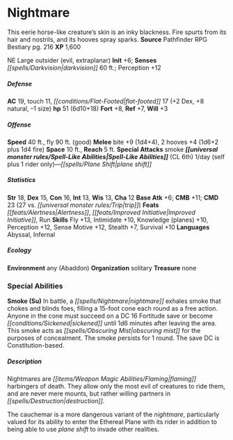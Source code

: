 ﻿---
cssclass: [monsters]
title1: Nightmare
desc_short: This eerie horse-like creature's skin is an inky blackness. Fire spurts
  from its hair and nostrils, and its hooves spray sparks.
title2: Nightmare
CR: 5
sources:
- name: Pathfinder RPG Bestiary
  page: 216
  link: http://paizo.com/products/btpy8auu?Pathfinder-Roleplaying-Game-Bestiary
XP: 1600
alignment: NE
size: Large
type: outsider
subtypes:
- evil
- extraplanar
initiative:
  bonus: 6
senses:
  darkvision: 60
AC:
  AC: 19
  touch: 11
  flat_footed: 17
  components:
    dex: 2
    natural: 8
    size: -1
HP:
  HP: 51
  long: 6d10+18
saves:
  fort: 8
  ref: 7
  will: 3
speeds:
  base: 40
  fly: 90
  fly_maneuverability: good
attacks:
  melee:
  - - text: bite +9 (1d4+4)
      entries:
      - - damage: 1d4+4
      attack: bite
      bonus:
      - 9
    - text: 2 hooves +4 (1d6+2 plus 1d4 fire)
      entries:
      - - damage: 1d6+2
        - damage: 1d4
          type: fire
      count: 2
      attack: hooves
      bonus:
      - 4
  special:
  - smoke
space: 10
reach: 5
spell_like_abilities:
  entries:
  - name: plane shift
    source: default
    freq: 1/day (self plus 1 rider only)
  sources:
  - name: default
    CL: 6
ability_scores:
  STR: 18
  DEX: 15
  CON: 16
  INT: 13
  WIS: 13
  CHA: 12
BAB: 6
CMB: 11
CMD: 23
CMD_other: 27 vs. trip
feats:
- name: Alertness
- name: Improved Initiative
- name: Run
skills:
  Fly: 13
  Intimidate: 10
  Knowledge (planes): 10
  Perception: 12
  Sense Motive: 12
  Stealth: 7
  Survival: 10
languages:
- Abyssal
- Infernal
ecology:
  environment: any (Abaddon)
  organization: solitary
  treasure_type: none
special_abilities:
  Smoke (Su): In battle, a nightmare exhales smoke that chokes and blinds foes, filling
    a 15-foot cone each round as a free action. Anyone in the cone must succeed on
    a DC 16 Fortitude save or become sickened until 1d6 minutes after leaving the
    area. This smoke acts as obscuring mist for the purposes of concealment. The smoke
    persists for 1 round. The save DC is Constitution-based.
desc_long: |-
  Nightmares are flaming harbingers of death. They allow only the most evil of creatures to ride them, and are never mere mounts, but rather willing partners in destruction.

  The cauchemar is a more dangerous variant of the nightmare, particularly valued for its ability to enter the Ethereal Plane with its rider in addition to being able to use plane shift to invade other realities.

---

# Nightmare
This eerie horse-like creature’s skin is an inky blackness. Fire spurts from its hair and nostrils, and its hooves spray sparks.
**Source** Pathfinder RPG Bestiary pg. 216
**XP** 1,600

NE Large outsider (evil, extraplanar)
**Init** +6; **Senses** _[[spells/Darkvision|darkvision]]_ 60 ft.; Perception +12

##### Defense

**AC** 19, touch 11, _[[conditions/Flat-Footed|flat-footed]]_ 17 (+2 Dex, +8 natural, –1 size)
**hp** 51 (6d10+18)
**Fort** +8, **Ref** +7, **Will** +3

##### Offense
**Speed** 40 ft., fly 90 ft. (good)
**Melee** bite +9 (1d4+4), 2 hooves +4 (1d6+2 plus 1d4 fire)
**Space** 10 ft., **Reach** 5 ft.
**Special Attacks** smoke
**_[[universal monster rules/Spell-Like Abilities|Spell-Like Abilities]]_** (CL 6th)
1/day (self plus 1 rider only)—_[[spells/Plane Shift|plane shift]]_

##### Statistics
**Str** 18, **Dex** 15, **Con** 16, **Int** 13, **Wis** 13, **Cha** 12
**Base Atk** +6; **CMB** +11; **CMD** 23 (27 vs. _[[universal monster rules/Trip|trip]]_)
**Feats** _[[feats/Alertness|Alertness]]_, _[[feats/Improved Initiative|Improved Initiative]]_, Run
**Skills** Fly +13, Intimidate +10, Knowledge (planes) +10, Perception +12, Sense Motive +12, Stealth +7, Survival +10
**Languages** Abyssal, Infernal

##### Ecology

**Environment** any (Abaddon)
**Organization** solitary
**Treasure** none

### Special Abilities
**Smoke (Su)** In battle, a _[[spells/Nightmare|nightmare]]_ exhales smoke that chokes and blinds foes, filling a 15-foot cone each round as a free action. Anyone in the cone must succeed on a DC 16 Fortitude save or become _[[conditions/Sickened|sickened]]_ until 1d6 minutes after leaving the area. This smoke acts as _[[spells/Obscuring Mist|obscuring mist]]_ for the purposes of concealment. The smoke persists for 1 round. The save DC is Constitution-based.

##### Description

Nightmares are _[[items/Weapon Magic Abilities/Flaming|flaming]]_ harbingers of death. They allow only the most evil of creatures to ride them, and are never mere mounts, but rather willing partners in _[[spells/Destruction|destruction]]_.

The cauchemar is a more dangerous variant of the _nightmare_, particularly valued for its ability to enter the Ethereal Plane with its rider in addition to being able to use _plane shift_ to invade other realities.